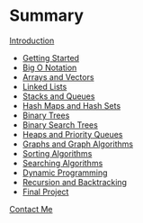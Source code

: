 # Summary

[Introduction](./index.md)

- [Getting Started](./lessons/1.md)
- [Big O Notation](./lessons/2.md)
- [Arrays and Vectors](./lessons/3.md)
- [Linked Lists](./lessons/4.md)
- [Stacks and Queues]()
- [Hash Maps and Hash Sets]()
- [Binary Trees]()
- [Binary Search Trees]()
- [Heaps and Priority Queues]()
- [Graphs and Graph Algorithms]()
- [Sorting Algorithms]()
- [Searching Algorithms]()
- [Dynamic Programming]()
- [Recursion and Backtracking]()
- [Final Project]()

[Contact Me](./contact.md)
